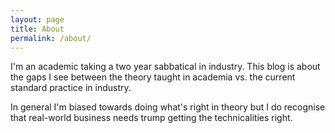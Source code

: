 ```yaml
---
layout: page
title: About
permalink: /about/
---
```

I'm an academic taking a two year sabbatical in industry. This blog is about the gaps I see between the theory taught in academia vs. the current standard practice in industry. 

In general I'm biased towards doing what's right in theory but I do recognise that real-world business needs trump getting the technicalities right.
